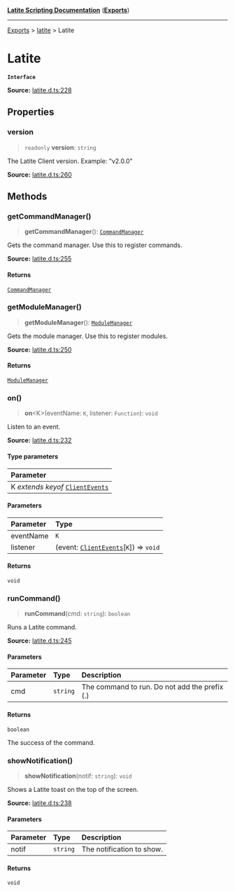 [**Latite Scripting Documentation**](../../README.md) ([**Exports**](../../exports.md))

---

[Exports](../../exports.md) > [latite](../index.md) > Latite

# Latite

**`Interface`**

**Source:** [latite.d.ts:228](https://github.com/LatiteScripting/latitescripting.github.io/blob/3779189/definitions/latite.d.ts#L228)

## Properties

### version

> `readonly` **version**: `string`

The Latite Client version. Example: "v2.0.0"

**Source:** [latite.d.ts:260](https://github.com/LatiteScripting/latitescripting.github.io/blob/3779189/definitions/latite.d.ts#L260)

## Methods

### getCommandManager()

> **getCommandManager**(): [`CommandManager`](../../module.feature_manager_commandmgr/classes/class.CommandManager.md)

Gets the command manager. Use this to register commands.

**Source:** [latite.d.ts:255](https://github.com/LatiteScripting/latitescripting.github.io/blob/3779189/definitions/latite.d.ts#L255)

#### Returns

[`CommandManager`](../../module.feature_manager_commandmgr/classes/class.CommandManager.md)

### getModuleManager()

> **getModuleManager**(): [`ModuleManager`](../../module.feature_manager_mmgr/interfaces/interface.ModuleManager.md)

Gets the module manager. Use this to register modules.

**Source:** [latite.d.ts:250](https://github.com/LatiteScripting/latitescripting.github.io/blob/3779189/definitions/latite.d.ts#L250)

#### Returns

[`ModuleManager`](../../module.feature_manager_mmgr/interfaces/interface.ModuleManager.md)

### on()

> **on**\<K\>(eventName: `K`, listener: `Function`): `void`

Listen to an event.

**Source:** [latite.d.ts:232](https://github.com/LatiteScripting/latitescripting.github.io/blob/3779189/definitions/latite.d.ts#L232)

#### Type parameters

| Parameter                                                       |
| :-------------------------------------------------------------- |
| K _extends_ _keyof_ [`ClientEvents`](interface.ClientEvents.md) |

#### Parameters

| Parameter | Type                                                                |
| :-------- | :------------------------------------------------------------------ |
| eventName | `K`                                                                 |
| listener  | (event: [`ClientEvents`](interface.ClientEvents.md)[`K`]) => `void` |

#### Returns

`void`

### runCommand()

> **runCommand**(cmd: `string`): `boolean`

Runs a Latite command.

**Source:** [latite.d.ts:245](https://github.com/LatiteScripting/latitescripting.github.io/blob/3779189/definitions/latite.d.ts#L245)

#### Parameters

| Parameter | Type     | Description                                   |
| :-------- | :------- | :-------------------------------------------- |
| cmd       | `string` | The command to run. Do not add the prefix (.) |

#### Returns

`boolean`

The success of the command.

### showNotification()

> **showNotification**(notif: `string`): `void`

Shows a Latite toast on the top of the screen.

**Source:** [latite.d.ts:238](https://github.com/LatiteScripting/latitescripting.github.io/blob/3779189/definitions/latite.d.ts#L238)

#### Parameters

| Parameter | Type     | Description               |
| :-------- | :------- | :------------------------ |
| notif     | `string` | The notification to show. |

#### Returns

`void`
